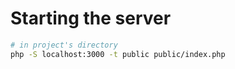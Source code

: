 # Starting the server

```bash
# in project's directory
php -S localhost:3000 -t public public/index.php
```
